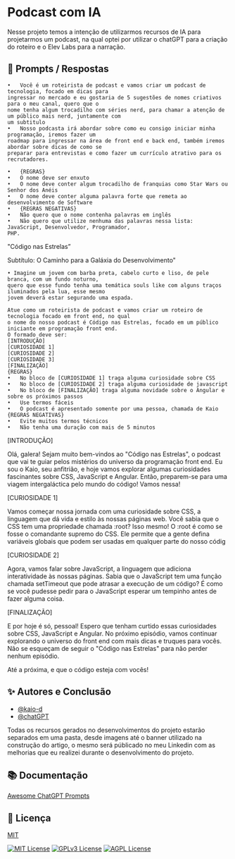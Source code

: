 
# Podcast com IA

Nesse projeto temos a intenção de utilizarmos recursos de IA para projetarmos um podcast, na qual optei por utilizar o chatGPT para a criação do roteiro e o Elev Labs para a narração.

## 🧠 Prompts / Respostas

```
•	Você é um roteirista de podcast e vamos criar um podcast de tecnologia, focado em dicas para 
ingressar no mercado e eu gostaria de 5 sugestões de nomes criativos para o meu canal, quero que o 
nome tenha algum trocadilho com séries nerd, para chamar a atenção de um público mais nerd, juntamente com 
um subtitulo
•	Nosso podcasta irá abordar sobre como eu consigo iniciar minha programação, iremos fazer um 
roadmap para ingressar na área de front end e back end, também iremos abordar sobre dicas de como se 
preparar para entrevistas e como fazer um currículo atrativo para os recrutadores.

•	{REGRAS}
•	O nome deve ser enxuto
•	O nome deve conter algum trocadilho de franquias como Star Wars ou Senhor dos Anéis
•	O nome deve conter alguma palavra forte que remeta ao desenvolvimento de Software
•	{REGRAS NEGATIVAS}
•	Não quero que o nome contenha palavras em inglês
•	Não quero que utilize nenhuma das palavras nessa lista: JavaScript, Desenvolvedor, Programador, 
PHP.

```
"Código nas Estrelas”

Subtítulo: O Caminho para a Galáxia do Desenvolvimento"

```
• Imagine um jovem com barba preta, cabelo curto e liso, de pele branca, com um fundo noturno, 
quero que esse fundo tenha uma temática souls like com alguns traços iluminados pela lua, esse mesmo 
jovem deverá estar segurando uma espada.
```

```
Atue como um roteirista de podcast e vamos criar um roteiro de tecnologia focado em front end, no qual
o nome do nosso podcast é Código nas Estrelas, focado em um público iniciante em programação front end.
O formado deve ser:
[INTRODUÇÃO]
[CURIOSIDADE 1]
[CURIOSIDADE 2]
[CURIOSIDADE 3]
[FINALIZAÇÃO]
{REGRAS}
•	No bloco de [CURIOSIDADE 1] traga alguma curiosidade sobre CSS
•	No bloco de [CURIOSIDADE 2] traga alguma curiosidade de javascript
•	No bloco de [FINALIZAÇÃO] traga alguma novidade sobre o Angular e sobre os próximos passos
•	Use termos fáceis
•	O podcast é apresentado somente por uma pessoa, chamada de Kaio
{REGRAS NEGATIVAS}
•	Evite muitos termos técnicos
•	Não tenha uma duração com mais de 5 minutos

```

[INTRODUÇÃO]

Olá, galera! Sejam muito bem-vindos ao "Código nas Estrelas", o podcast que vai te guiar pelos mistérios do universo da programação front end. Eu sou o Kaio, seu anfitrião, e hoje vamos explorar algumas curiosidades fascinantes sobre CSS, JavaScript e Angular. Então, preparem-se para uma viagem intergaláctica pelo mundo do código! Vamos nessa!

[CURIOSIDADE 1]

Vamos começar nossa jornada com uma curiosidade sobre CSS, a linguagem que dá vida e estilo às nossas páginas web. Você sabia que o CSS tem uma propriedade chamada :root? Isso mesmo! O :root é como se fosse o comandante supremo do CSS. Ele permite que a gente defina variáveis globais que podem ser usadas em qualquer parte do nosso códig


[CURIOSIDADE 2]

Agora, vamos falar sobre JavaScript, a linguagem que adiciona interatividade às nossas páginas. Sabia que o JavaScript tem uma função chamada setTimeout que pode atrasar a execução de um código? É como se você pudesse pedir para o JavaScript esperar um tempinho antes de fazer alguma coisa.

[FINALIZAÇÃO]

E por hoje é só, pessoal! Espero que tenham curtido essas curiosidades sobre CSS, JavaScript e Angular. No próximo episódio, vamos continuar explorando o universo do front end com mais dicas e truques para vocês. Não se esqueçam de seguir o "Código nas Estrelas" para não perder nenhum episódio.

Até a próxima, e que o código esteja com vocês!

## ✨ Autores e Conclusão

- [@kaio-d](https://github.com/kaio-d)
- [@chatGPT](https://chat.openai.com/)


Todas os recursos gerados no desenvolvimentos do projeto estarão separados em uma pasta, desde imagens até o banner utilizado na construção do artigo, o mesmo será públicado no meu Linkedin com as melhorias que eu realizei durante o desenvolvimento do projeto.
## 📚 Documentação

[Awesome ChatGPT Prompts](https://github.com/f/awesome-chatgpt-prompts)


## 📝 Licença

[MIT](https://choosealicense.com/licenses/mit/)


[![MIT License](https://img.shields.io/badge/License-MIT-green.svg)](https://choosealicense.com/licenses/mit/)
[![GPLv3 License](https://img.shields.io/badge/License-GPL%20v3-yellow.svg)](https://opensource.org/licenses/)
[![AGPL License](https://img.shields.io/badge/license-AGPL-blue.svg)](http://www.gnu.org/licenses/agpl-3.0)

